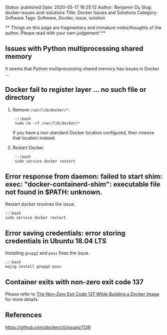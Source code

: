Status: published
Date: 2020-05-17 16:25:12
Author: Benjamin Du
Slug: docker-issues-and-solutions
Title: Docker Issues and Solutions
Category: Software
Tags: Software, Docker, issue, solution

**
Things on this page are fragmentary and immature notes/thoughts of the author.
Please read with your own judgement!
**

## Issues with Python multiprocessing shared memory

It seems that Python multiprocessing shared memory has issues in Docker ...

## Docker fail to register layer  ... no such file or directory

1. Remove `/var/lib/docker/*`.

        :::bash
        sudo rm -rf /var/lib/docker/*

    If you have a non-standard Docker location configured,
    then rmeove that location instead.

2. Restart Docker.

        :::bash
        sudo service docker restart

## Error response from daemon: failed to start shim: exec: "docker-containerd-shim": executable file not found in $PATH: unknown.

Restart docker resolves the issue.

    :::bash
    sudo service docker restart

## Error saving credentials: error storing credentials in Ubuntu 18.04 LTS

Installing `gnupg2` and `pass` fixes the issue.

    :::bash
    wajig install gnupg2 pass

## Container exits with non-zero exit code 137

Please refer to
[The Non-Zero Exit Code 137 While Building a Docker Image](http://www.legendu.net/misc/blog/the-non-zero-exit-code-137-while-building-a-docker-image/)
for more details.

## References

https://github.com/docker/cli/issues/1136
